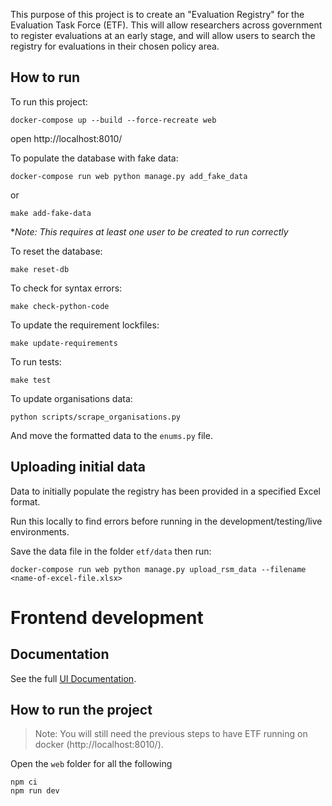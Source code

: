 This purpose of this project is to create an "Evaluation Registry" for the Evaluation Task Force (ETF). This will allow researchers across government to register evaluations at an early stage, and will allow users to search the registry for evaluations in their chosen policy area.

## How to run

To run this project:

    docker-compose up --build --force-recreate web

open http://localhost:8010/

To populate the database with fake data:

    docker-compose run web python manage.py add_fake_data

or

    make add-fake-data

\*_Note: This requires at least one user to be created to run correctly_

To reset the database:

    make reset-db

To check for syntax errors:

    make check-python-code

To update the requirement lockfiles:

    make update-requirements

To run tests:

    make test

To update organisations data:

    python scripts/scrape_organisations.py

And move the formatted data to the `enums.py` file.

## Uploading initial data

Data to initially populate the registry has been provided in a specified Excel format.

Run this locally to find errors before running in the development/testing/live environments.

Save the data file in the folder `etf/data` then run:

```
docker-compose run web python manage.py upload_rsm_data --filename <name-of-excel-file.xlsx>
```

# Frontend development

## Documentation

See the full [UI Documentation](https://i-dot-ai.github.io/etf/).

## How to run the project

> Note: You will still need the previous steps to have ETF running on docker (http://localhost:8010/).

Open the `web` folder for all the following

```
npm ci
npm run dev
```
